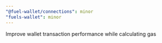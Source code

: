 ```yaml
---
"@fuel-wallet/connections": minor
"fuels-wallet": minor
---
```


Improve wallet transaction performance while calculating gas
